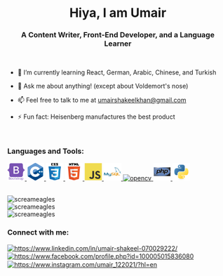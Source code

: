 <h1 align="center">Hiya, I am Umair</h1>
<h3 align="center">A Content Writer, Front-End Developer, and a Language Learner</h3>

<br>

- 🌱 I’m currently learning React, German, Arabic, Chinese, and Turkish

- 💬 Ask me about anything! (except about Voldemort's nose)

- 📫 Feel free to talk to me at umairshakeelkhan@gmail.com

- ⚡ Fun fact: Heisenberg manufactures the best product

<br>

<h3 align="left">Languages and Tools:</h3>
<p align="left"> <a href="https://getbootstrap.com" target="_blank" rel="noreferrer"> <img src="https://raw.githubusercontent.com/devicons/devicon/master/icons/bootstrap/bootstrap-plain-wordmark.svg" alt="bootstrap" width="40" height="40"/> </a> <a href="https://www.w3schools.com/cpp/" target="_blank" rel="noreferrer"> <img src="https://raw.githubusercontent.com/devicons/devicon/master/icons/cplusplus/cplusplus-original.svg" alt="cplusplus" width="40" height="40"/> </a> <a href="https://www.w3schools.com/css/" target="_blank" rel="noreferrer"> <img src="https://raw.githubusercontent.com/devicons/devicon/master/icons/css3/css3-original-wordmark.svg" alt="css3" width="40" height="40"/> </a> <a href="https://www.w3.org/html/" target="_blank" rel="noreferrer"> <img src="https://raw.githubusercontent.com/devicons/devicon/master/icons/html5/html5-original-wordmark.svg" alt="html5" width="40" height="40"/> </a> <a href="https://developer.mozilla.org/en-US/docs/Web/JavaScript" target="_blank" rel="noreferrer"> <img src="https://raw.githubusercontent.com/devicons/devicon/master/icons/javascript/javascript-original.svg" alt="javascript" width="40" height="40"/> </a> <a href="https://www.mysql.com/" target="_blank" rel="noreferrer"> <img src="https://raw.githubusercontent.com/devicons/devicon/master/icons/mysql/mysql-original-wordmark.svg" alt="mysql" width="40" height="40"/> </a> <a href="https://opencv.org/" target="_blank" rel="noreferrer"> <img src="https://www.vectorlogo.zone/logos/opencv/opencv-icon.svg" alt="opencv" width="40" height="40"/> </a> <a href="https://www.php.net" target="_blank" rel="noreferrer"> <img src="https://raw.githubusercontent.com/devicons/devicon/master/icons/php/php-original.svg" alt="php" width="40" height="40"/> </a> <a href="https://www.python.org" target="_blank" rel="noreferrer"> <img src="https://raw.githubusercontent.com/devicons/devicon/master/icons/python/python-original.svg" alt="python" width="40" height="40"/> </a> </p>

<br>

<img align="left" src="https://github-readme-stats.vercel.app/api/top-langs?username=screameagles&show_icons=true&locale=en&layout=compact" alt="screameagles" />

<br>

<img align="left" src="https://github-readme-stats.vercel.app/api?username=screameagles&show_icons=true&locale=en" alt="screameagles" />

<br>

<img align="left" src="https://github-readme-streak-stats.herokuapp.com/?user=screameagles&" alt="screameagles" />

<br>

<h3 align="left">Connect with me:</h3>
<p align="left">
<a href="https://linkedin.com/in/https://www.linkedin.com/in/umair-shakeel-070029222/" target="blank"><img align="center" src="https://raw.githubusercontent.com/rahuldkjain/github-profile-readme-generator/master/src/images/icons/Social/linked-in-alt.svg" alt="https://www.linkedin.com/in/umair-shakeel-070029222/" height="30" width="40" /></a>
<a href="https://fb.com/https://www.facebook.com/profile.php?id=100005015836080" target="blank"><img align="center" src="https://raw.githubusercontent.com/rahuldkjain/github-profile-readme-generator/master/src/images/icons/Social/facebook.svg" alt="https://www.facebook.com/profile.php?id=100005015836080" height="30" width="40" /></a>
<a href="https://instagram.com/https://www.instagram.com/umair_122021/?hl=en" target="blank"><img align="center" src="https://raw.githubusercontent.com/rahuldkjain/github-profile-readme-generator/master/src/images/icons/Social/instagram.svg" alt="https://www.instagram.com/umair_122021/?hl=en" height="30" width="40" /></a>
</p>
